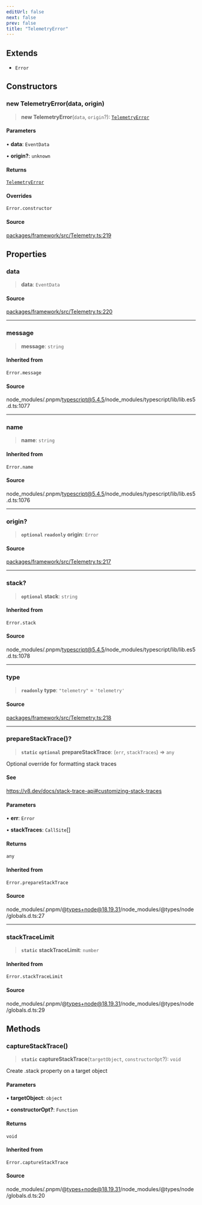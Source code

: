 ```yaml
---
editUrl: false
next: false
prev: false
title: "TelemetryError"
---
```


## Extends

- `Error`

## Constructors

### new TelemetryError(data, origin)

> **new TelemetryError**(`data`, `origin`?): [`TelemetryError`](TelemetryError.md)

#### Parameters

• **data**: `EventData`

• **origin?**: `unknown`

#### Returns

[`TelemetryError`](TelemetryError.md)

#### Overrides

`Error.constructor`

#### Source

[packages/framework/src/Telemetry.ts:219](https://github.com/nodenogg-in/alpha-p2p/blob/e67ec671029681998b21c00dacae8274d719c056/packages/framework/src/Telemetry.ts#L219)

## Properties

### data

> **data**: `EventData`

#### Source

[packages/framework/src/Telemetry.ts:220](https://github.com/nodenogg-in/alpha-p2p/blob/e67ec671029681998b21c00dacae8274d719c056/packages/framework/src/Telemetry.ts#L220)

***

### message

> **message**: `string`

#### Inherited from

`Error.message`

#### Source

node\_modules/.pnpm/typescript@5.4.5/node\_modules/typescript/lib/lib.es5.d.ts:1077

***

### name

> **name**: `string`

#### Inherited from

`Error.name`

#### Source

node\_modules/.pnpm/typescript@5.4.5/node\_modules/typescript/lib/lib.es5.d.ts:1076

***

### origin?

> **`optional`** **`readonly`** **origin**: `Error`

#### Source

[packages/framework/src/Telemetry.ts:217](https://github.com/nodenogg-in/alpha-p2p/blob/e67ec671029681998b21c00dacae8274d719c056/packages/framework/src/Telemetry.ts#L217)

***

### stack?

> **`optional`** **stack**: `string`

#### Inherited from

`Error.stack`

#### Source

node\_modules/.pnpm/typescript@5.4.5/node\_modules/typescript/lib/lib.es5.d.ts:1078

***

### type

> **`readonly`** **type**: `"telemetry"` = `'telemetry'`

#### Source

[packages/framework/src/Telemetry.ts:218](https://github.com/nodenogg-in/alpha-p2p/blob/e67ec671029681998b21c00dacae8274d719c056/packages/framework/src/Telemetry.ts#L218)

***

### prepareStackTrace()?

> **`static`** **`optional`** **prepareStackTrace**: (`err`, `stackTraces`) => `any`

Optional override for formatting stack traces

#### See

https://v8.dev/docs/stack-trace-api#customizing-stack-traces

#### Parameters

• **err**: `Error`

• **stackTraces**: `CallSite`[]

#### Returns

`any`

#### Inherited from

`Error.prepareStackTrace`

#### Source

node\_modules/.pnpm/@types+node@18.19.31/node\_modules/@types/node/globals.d.ts:27

***

### stackTraceLimit

> **`static`** **stackTraceLimit**: `number`

#### Inherited from

`Error.stackTraceLimit`

#### Source

node\_modules/.pnpm/@types+node@18.19.31/node\_modules/@types/node/globals.d.ts:29

## Methods

### captureStackTrace()

> **`static`** **captureStackTrace**(`targetObject`, `constructorOpt`?): `void`

Create .stack property on a target object

#### Parameters

• **targetObject**: `object`

• **constructorOpt?**: `Function`

#### Returns

`void`

#### Inherited from

`Error.captureStackTrace`

#### Source

node\_modules/.pnpm/@types+node@18.19.31/node\_modules/@types/node/globals.d.ts:20
